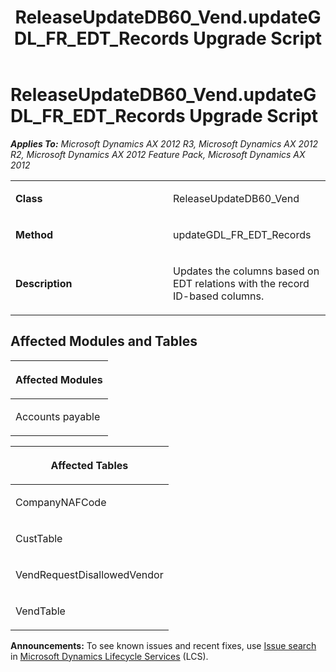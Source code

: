 ﻿---
title: ReleaseUpdateDB60_Vend.updateGDL_FR_EDT_Records Upgrade Script
TOCTitle: ReleaseUpdateDB60_Vend.updateGDL_FR_EDT_Records Upgrade Script
ms:assetid: be9264e6-320d-c4c8-13f5-ec69cba4b03c
ms:mtpsurl: https://msdn.microsoft.com/en-us/library/JJ686709(v=AX.60)
ms:contentKeyID: 49710907
ms.date: 05/18/2015
mtps_version: v=AX.60
---

# ReleaseUpdateDB60\_Vend.updateGDL\_FR\_EDT\_Records Upgrade Script 


_**Applies To:** Microsoft Dynamics AX 2012 R3, Microsoft Dynamics AX 2012 R2, Microsoft Dynamics AX 2012 Feature Pack, Microsoft Dynamics AX 2012_

<table>
<colgroup>
<col style="width: 50%" />
<col style="width: 50%" />
</colgroup>
<tbody>
<tr class="odd">
<td><p><strong>Class</strong></p></td>
<td><p>ReleaseUpdateDB60_Vend</p></td>
</tr>
<tr class="even">
<td><p><strong>Method</strong></p></td>
<td><p>updateGDL_FR_EDT_Records</p></td>
</tr>
<tr class="odd">
<td><p><strong>Description</strong></p></td>
<td><p>Updates the columns based on EDT relations with the record ID-based columns.</p></td>
</tr>
</tbody>
</table>


## Affected Modules and Tables

<table>
<colgroup>
<col style="width: 100%" />
</colgroup>
<thead>
<tr class="header">
<th><p>Affected Modules</p></th>
</tr>
</thead>
<tbody>
<tr class="odd">
<td><p>Accounts payable</p></td>
</tr>
</tbody>
</table>


<table>
<colgroup>
<col style="width: 100%" />
</colgroup>
<thead>
<tr class="header">
<th><p>Affected Tables</p></th>
</tr>
</thead>
<tbody>
<tr class="odd">
<td><p>CompanyNAFCode</p></td>
</tr>
<tr class="even">
<td><p>CustTable</p></td>
</tr>
<tr class="odd">
<td><p>VendRequestDisallowedVendor</p></td>
</tr>
<tr class="even">
<td><p>VendTable</p></td>
</tr>
</tbody>
</table>

  
**Announcements:** To see known issues and recent fixes, use [Issue search](http://go.microsoft.com/fwlink/?linkid=389258) in [Microsoft Dynamics Lifecycle Services](http://go.microsoft.com/fwlink/?linkid=306505) (LCS).

